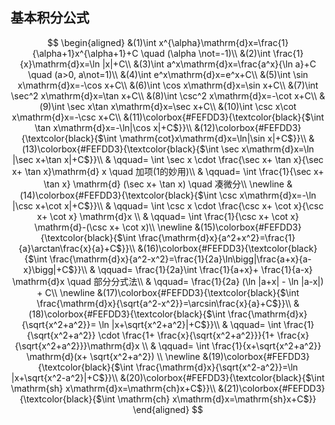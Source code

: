 ## 基本积分公式

$$
\begin{aligned}
&(1)\int x^{\alpha}\mathrm{d}x=\frac{1}{\alpha+1}x^{\alpha+1}+C \quad (\alpha \not=-1)\\
&(2)\int \frac{1}{x}\mathrm{d}x=\ln |x|+C\\
&(3)\int a^x\mathrm{d}x=\frac{a^x}{\ln a}+C \quad (a>0, a\not=1)\\
&(4)\int e^x\mathrm{d}x=e^x+C\\
&(5)\int \sin x\mathrm{d}x=-\cos x+C\\
&(6)\int \cos x\mathrm{d}x=\sin x+C\\
&(7)\int \sec^2 x\mathrm{d}x=\tan x+C\\
&(8)\int \csc^2 x\mathrm{d}x=-\cot x+C\\
&(9)\int \sec x\tan x\mathrm{d}x=\sec x+C\\
&(10)\int \csc x\cot x\mathrm{d}x=-\csc x+C\\
&(11)\colorbox{#FEFDD3}{\textcolor{black}{$\int \tan x\mathrm{d}x=-\ln|\cos x|+C$}}\\
&(12)\colorbox{#FEFDD3}{\textcolor{black}{$\int \mathrm{cot}x\mathrm{d}x=\ln|\sin x|+C$}}\\
&(13)\colorbox{#FEFDD3}{\textcolor{black}{$\int \sec x\mathrm{d}x=\ln |\sec x+\tan x|+C$}}\\
& \qquad= \int \sec x \cdot \frac{\sec x+ \tan x}{\sec x+ \tan x}\mathrm{d} x \quad  加项(1的妙用)\\
& \qquad= \int \frac{1}{\sec x+ \tan x} \mathrm{d} (\sec x+ \tan x) \quad 凑微分\\
\newline
&(14)\colorbox{#FEFDD3}{\textcolor{black}{$\int \csc x\mathrm{d}x=-\ln |\csc x+\cot x|+C$}}\\
& \qquad= \int \csc x \cdot \frac{\csc x+ \cot x}{\csc x+ \cot x} \mathrm{d}x \\
& \qquad= \int \frac{1}{\csc x+ \cot x} \mathrm{d}-(\csc x+ \cot x)\\
\newline
&(15)\colorbox{#FEFDD3}{\textcolor{black}{$\int \frac{\mathrm{d}x}{a^2+x^2}=\frac{1}{a}\arctan\frac{x}{a}+C$}}\\
&(16)\colorbox{#FEFDD3}{\textcolor{black}{$\int \frac{\mathrm{d}x}{a^2-x^2}=\frac{1}{2a}\ln\bigg|\frac{a+x}{a-x}\bigg|+C$}}\\
& \qquad= \frac{1}{2a}\int  \frac{1}{a+x}+ \frac{1}{a-x} \mathrm{d}x \quad 部分分式法\\
& \qquad= \frac{1}{2a} (\ln |a+x| - \ln |a-x|) + C\\
\newline
&(17)\colorbox{#FEFDD3}{\textcolor{black}{$\int \frac{\mathrm{d}x}{\sqrt{a^2-x^2}}=\arcsin\frac{x}{a}+C$}}\\
&(18)\colorbox{#FEFDD3}{\textcolor{black}{$\int \frac{\mathrm{d}x}{\sqrt{x^2+a^2}}= \ln |x+\sqrt{x^2+a^2}|+C$}}\\
& \qquad= \int \frac{1}{\sqrt{x^2+a^2}} \cdot \frac{1+ \frac{x}{\sqrt{x^2+a^2}}}{1+ \frac{x}{\sqrt{x^2+a^2}}}\mathrm{d}x \\
& \qquad= \int \frac{1}{x+\sqrt{x^2+a^2}} \mathrm{d}(x+ \sqrt{x^2+a^2}) \\
\newline
&(19)\colorbox{#FEFDD3}{\textcolor{black}{$\int \frac{\mathrm{d}x}{\sqrt{x^2-a^2}}=\ln |x+\sqrt{x^2-a^2}|+C$}}\\
&(20)\colorbox{#FEFDD3}{\textcolor{black}{$\int \mathrm{sh} x\mathrm{d}x=\mathrm{ch}x+C$}}\\
&(21)\colorbox{#FEFDD3}{\textcolor{black}{$\int \mathrm{ch} x\mathrm{d}x=\mathrm{sh}x+C$}}
\end{aligned}
$$
